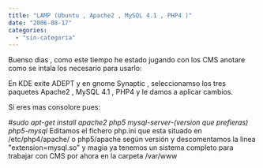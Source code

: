 ```yaml
---
title: "LAMP (Ubuntu , Apache2 , MySQL 4.1 , PHP4 )"
date: "2006-08-17"
categories: 
  - "sin-categoria"
---
```


Buenso dias , como este tiempo he estado jugando con los CMS anotare como se intala los necesario para usarlo:

En KDE exite ADEPT y en gnome Synaptic , seleccionamso los tres paquetes Apache2 , MySQL 4.1 , PHP4 y le damos a aplicar cambios.

Si eres mas consolore pues:

_#sudo apt-get install apache2 php5 mysql-server-(version que prefieras) php5-mysql_ Editamos el fichero php.ini que esta situado en /etc/php4/apache/ o php5/apache según versión y descomentamos la linea "extension=mysql.so" y magia ya tenemos un sistema completo para trabajar con CMS por ahora en la carpeta /var/www
